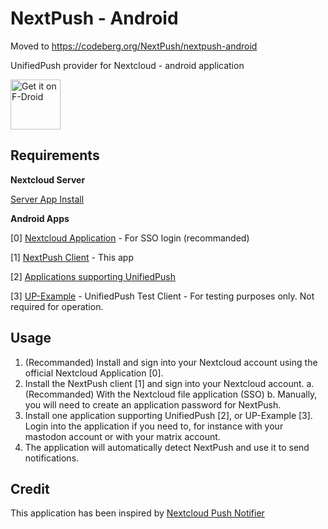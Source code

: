 # NextPush - Android

Moved to <https://codeberg.org/NextPush/nextpush-android>

UnifiedPush provider for Nextcloud - android application 

[<img src="https://fdroid.gitlab.io/artwork/badge/get-it-on.png"
     alt="Get it on F-Droid"
     height="80">](https://f-droid.org/packages/org.unifiedpush.distributor.nextpush/)

## Requirements

**Nextcloud Server**

[Server App Install](https://github.com/UP-NextPush/server-app)

**Android Apps**

[0] [Nextcloud Application](https://f-droid.org/packages/com.nextcloud.client/) - For SSO login (recommanded)

[1] [NextPush Client](https://f-droid.org/en/packages/org.unifiedpush.distributor.nextpush/) - This app

[2] [Applications supporting UnifiedPush](https://unifiedpush.org/users/apps/)

[3] [UP-Example](https://f-droid.org/en/packages/org.unifiedpush.example/) - UnifiedPush Test Client - For testing purposes only. Not required for operation.

## Usage

1. (Recommanded) Install and sign into your Nextcloud account using the official Nextcloud Application [0].
2. Install the NextPush client [1] and sign into your Nextcloud account.
  a. (Recommanded) With the Nextcloud file application (SSO)
  b. Manually, you will need to create an application password for NextPush.
3. Install one application supporting UnifiedPush [2], or UP-Example [3]. Login into the application if you need to, for instance with your mastodon account or with your matrix account.
4. The application will automatically detect NextPush and use it to send notifications.

## Credit

This application has been inspired by [Nextcloud Push Notifier](https://gitlab.com/Nextcloud-Push/nextcloud-push-notifier)
